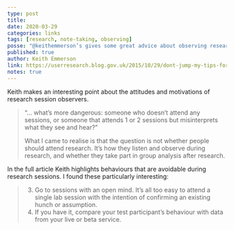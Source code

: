 ```yaml
---
type: post
title:
date: 2020-03-29
categories: links
tags: [research, note-taking, observing]
posse: "@keithemmerson’s gives some great advice about observing research sessions."
published: true
author: Keith Emmerson
link: https://userresearch.blog.gov.uk/2015/10/29/dont-jump-my-tips-for-interpreting-user-research/
notes: true
---
```


Keith makes an interesting point about the attitudes and motivations of research session observers.

>“… what’s more dangerous: someone who doesn’t attend any sessions, or someone that attends 1 or 2 sessions but misinterprets what they see and hear?”
>
> What I came to realise is that the question is not whether people should attend research. It’s how they listen and observe during research, and whether they take part in group analysis after research.

In the full article Keith highlights behaviours that are avoidable during research sessions. I found these particularly interesting:

> 3. Go to sessions with an open mind. It’s all too easy to attend a single lab session with the intention of confirming an existing hunch or assumption.
> 9. If you have it, compare your test participant’s behaviour with data from your live or beta service.
